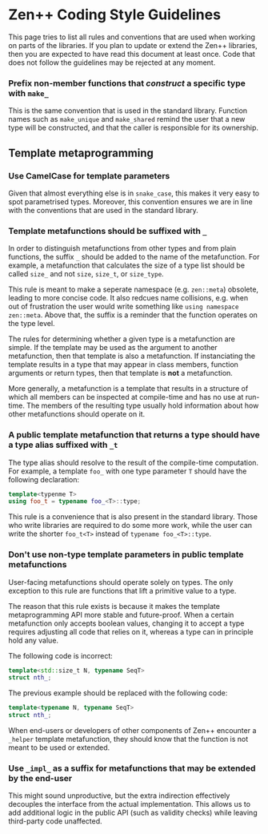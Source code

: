 Zen++ Coding Style Guidelines
==============================

This page tries to list all rules and conventions that are used when working on
parts of the libraries. If you plan to update or extend the Zen++ libraries,
then you are expected to have read this document at least once. Code that does
not follow the guidelines may be rejected at any moment.

### Prefix non-member functions that _construct_ a specific type with `make_`

This is the same convention that is used in the standard library. Function
names such as `make_unique` and `make_shared` remind the user that a new type
will be constructed, and that the caller is responsible for its ownership.

## Template metaprogramming

### Use CamelCase for template parameters

Given that almost everything else is in `snake_case`, this makes it very easy
to spot parametrised types. Moreover, this convention ensures we are in line
with the conventions that are used in the standard library.

### Template metafunctions should be suffixed with `_`

In order to distinguish metafunctions from other types and from plain
functions, the suffix `_` should be added to the name of the metafunction. For
example, a metafunction that calculates the size of a type list should
be called `size_` and not `size`, `size_t`, or `size_type`.

This rule is meant to make a seperate namespace (e.g. `zen::meta`) obsolete,
leading to more concise code. It also redcues name collisions, e.g. when out of
frustration the user would write something like `using namespace zen::meta`.
Above that, the suffix is a reminder that the function operates on the type
level.

The rules for determining whether a given type is a metafunction are simple. If
the template may be used as the argument to another metafunction, then that
template is also a metafunction. If instanciating the template results in a
type that may appear in class members, function arguments or return types, then
that template is **not** a metafunction.

More generally, a metafunction is a template that results in a structure of
which all members can be inspected at compile-time and has no use at run-time.
The members of the resulting type usually hold information about how other
metafunctions should operate on it.

### A public template metafunction that returns a type should have a type alias suffixed with `_t`

The type alias should resolve to the result of the compile-time computation. For example,
a template `foo_` with one type parameter `T` should have the following declaration:

```cpp
template<typenme T>
using foo_t = typename foo_<T>::type;
```

This rule is a convenience that is also present in the standard library. Those
who write libraries are required to do some more work, while the user can
write the shorter `foo_t<T>` instead of `typename foo_<T>::type`.

### Don't use non-type template parameters in public template metafunctions

User-facing metafunctions should operate solely on types. The only exception to
this rule are functions that lift a primitive value to a type.

The reason that this rule exists is because it makes the template
metaprogramming API more stable and future-proof. When a certain metafunction
only accepts boolean values, changing it to accept a type requires adjusting
all code that relies on it, whereas a type can in principle hold any value.

The following code is incorrect:

```cpp
template<std::size_t N, typename SeqT>
struct nth_;
```

The previous example should be replaced with the following code:

```cpp
template<typename N, typename SeqT>
struct nth_;
```

When end-users or developers of other components of Zen++ encounter a `_helper`
template metafunction, they should know that the function is not meant to be
used or extended.

### Use `_impl_` as a suffix for metafunctions that may be extended by the end-user

This might sound unproductive, but the extra indirection effectively decouples
the interface from the actual implementation. This allows us to add additional
logic in the public API (such as validity checks) while leaving third-party
code unaffected.


